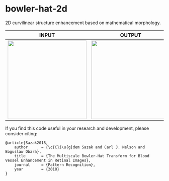 # bowler-hat-2d
2D curvilinear structure enhancement based on mathematical morphology.

| INPUT | OUTPUT |
| ------------- | ------------- |
| <img src="https://user-images.githubusercontent.com/16241900/45293180-54f00680-b4ef-11e8-8938-2b1e7e998e28.png" width="250">  | <img src="https://user-images.githubusercontent.com/16241900/45293210-676a4000-b4ef-11e8-9c6c-c8e39e798002.png" width="250"> |

If you find this code useful in your research and development, please consider citing:

    @article{Sazak2018,
        author      = {\c{C}i\u{g}dem Sazak and Carl J. Nelson and Boguslaw Obara},
        title       = {The Multiscale Bowler-Hat Transform for Blood Vessel Enhancement in Retinal Images},
        journal     = {Pattern Recognition},
        year        = {2018}
    }

   
